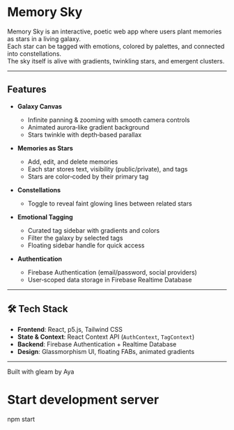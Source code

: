 # Memory Sky

Memory Sky is an interactive, poetic web app where users plant memories as stars in a living galaxy.  
Each star can be tagged with emotions, colored by palettes, and connected into constellations.  
The sky itself is alive with gradients, twinkling stars, and emergent clusters.

---

## Features

- **Galaxy Canvas**  
  - Infinite panning & zooming with smooth camera controls  
  - Animated aurora‑like gradient background  
  - Stars twinkle with depth‑based parallax  

- **Memories as Stars**  
  - Add, edit, and delete memories  
  - Each star stores text, visibility (public/private), and tags  
  - Stars are color‑coded by their primary tag  

- **Constellations**  
  - Toggle to reveal faint glowing lines between related stars  

- **Emotional Tagging**  
  - Curated tag sidebar with gradients and colors  
  - Filter the galaxy by selected tags  
  - Floating sidebar handle for quick access  

- **Authentication**  
  - Firebase Authentication (email/password, social providers)  
  - User‑scoped data storage in Firebase Realtime Database  

---

## 🛠️ Tech Stack

- **Frontend**: React, p5.js, Tailwind CSS  
- **State & Context**: React Context API (`AuthContext`, `TagContext`)  
- **Backend**: Firebase Authentication + Realtime Database  
- **Design**: Glassmorphism UI, floating FABs, animated gradients  

---
Built with gleam by Aya

# Start development server
npm start

